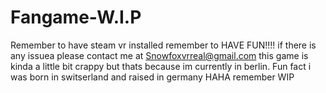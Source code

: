 # Fangame-W.I.P
Remember to have steam vr installed
remember to HAVE FUN!!!!
if there is any issuea please contact me at Snowfoxvrreal@gmail.com
this game is kinda a little bit crappy but thats because im currently in berlin. Fun fact i was born in switserland and raised in germany HAHA
remember WIP
